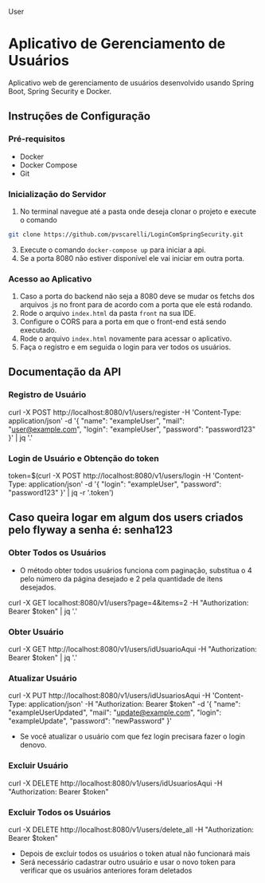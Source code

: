 User

# Aplicativo de Gerenciamento de Usuários

Aplicativo web de gerenciamento de usuários desenvolvido usando Spring Boot, Spring Security e Docker.

## Instruções de Configuração

### Pré-requisitos

- Docker
- Docker Compose
- Git

### Inicialização do Servidor

1. No terminal navegue até a pasta onde deseja clonar o projeto e execute o comando
```bash
git clone https://github.com/pvscarelli/LoginComSpringSecurity.git
```
3. Execute o comando `docker-compose up` para iniciar a api.
4. Se a porta 8080 não estiver disponível ele vai iniciar em outra porta.

### Acesso ao Aplicativo

1. Caso a porta do backend não seja a 8080 deve se mudar os fetchs dos arquivos .js no front para de acordo com a porta que ele está rodando.
2. Rode o arquivo `index.html` da pasta `front` na sua IDE.
3. Configure o CORS para a porta em que o front-end está sendo executado.
4. Rode o arquivo `index.html` novamente para acessar o aplicativo.
5. Faça o registro e em seguida o login para ver todos os usuários.

## Documentação da API

### Registro de Usuário

curl -X POST http://localhost:8080/v1/users/register -H 'Content-Type: application/json' -d '{
"name": "exampleUser",
"mail": "user@example.com",
"login": "exampleUser",
"password": "password123" }' | jq '.'

### Login de Usuário e Obtenção do token

token=$(curl -X POST http://localhost:8080/v1/users/login -H 'Content-Type: application/json' -d '{
"login": "exampleUser",
"password": "password123" }' | jq -r '.token')

## Caso queira logar em algum dos users criados pelo flyway a senha é: senha123

### Obter Todos os Usuários

- O método obter todos usuários funciona com paginação, substitua o 4 pelo número da página desejado e 2 pela quantidade de itens desejados.

curl -X GET localhost:8080/v1/users?page=4&items=2 -H "Authorization: Bearer $token" | jq '.'

### Obter Usuário

curl -X GET http://localhost:8080/v1/users/idUsuarioAqui -H "Authorization: Bearer $token" | jq '.'

### Atualizar Usuário

curl -X PUT http://localhost:8080/v1/users/idUsuariosAqui -H 'Content-Type: application/json' -H "Authorization: Bearer $token" -d '{ "name": "exampleUserUpdated",
"mail": "update@example.com",
"login": "exampleUpdate",
"password": "newPassword" }'

- Se você atualizar o usuário com que fez login precisara fazer o login denovo.

### Excluir Usuário

curl -X DELETE http://localhost:8080/v1/users/idUsuariosAqui -H "Authorization: Bearer $token"

### Excluir Todos os Usuários

curl -X DELETE http://localhost:8080/v1/users/delete_all -H "Authorization: Bearer $token"

- Depois de excluir todos os usuários o token atual não funcionará mais
- Será necessário cadastrar outro usuário e usar o novo token para verificar que os usuários anteriores foram deletados
